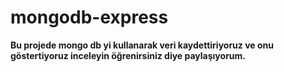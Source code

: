<h1>mongodb-express</h1>
<strong>Bu projede mongo db yi kullanarak veri kaydettiriyoruz ve onu göstertiyoruz inceleyin öğrenirsiniz diye paylaşıyorum.</strong>
